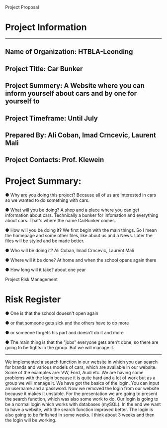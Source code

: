 Project Proposal

Project Information
===================
-----------------------------
Name of Organization:
HTBLA-Leonding
-----------------------------
Project Title:
Car Bunker
-----------------------------
Project Summery:
A Website where you can inform yourself about cars and by one for yourself to
----------------------------------------------------------------------------------
Project Timeframe:
Until July
----------------------------------------------------------------------------------
Prepared By:
Ali Coban, Imad Crncevic, Laurent Mali
---------------------------------------------------------------------------------
Project Contacts:
Prof. Klewein
--------------------------------------------------------------------------------

Project Summary:
===============

● Why are you doing this project?
  Because all of us are interested in cars so we wanted to do something with cars.

● What will you be doing?
  A shop and a place where you can get information about cars. Technically a bunker for infomation and everything about cars. That's where the name CarBunker comes.
 
● How will you be doing it?
  We first begin with the main things. So I mean the homepage and some other files, like about us and a News. Later the files will be     styled and be made better.

● Who will be doing it?
  Ali Coban, Imad Crncevic, Laurent Mali

● Where will it be done?
  At home and when the school opens again there

● How long will it take?
  about one year


Project Risk Management

Risk Register
============
● One is that the school douesn't open again 

● or that someone gets sick and the others have to do more 

● or someone forgets his part and doesn't do it and more

● The main thing is that the "jobs" everyone gets aren't done, so there are going to be fights in the group. But we will manage it.

------------------------------------------------------------------------------------------------------------------------------------
We implemented a search function in our website in which you can search for brands and various models of cars, which are available in
our website. Some of the examples are: VW, Ford, Audi etc. We are having some problems with the login because it is quite hard and a lot of work but as a group we will manage it. We have got the basics of the login. You can input an username and a password. Now we removed the login from our website because it makes it unstable. For the presentation we are going to present the search function, which was also some work to do. Our login is going to be a normal login which works with databases (mySQL). In the end we want to have a website, with the search function improved better. The login is also going to be finfished in some weeks. I think about 3 weeks and then the login will be working. 
